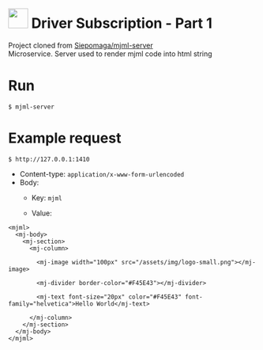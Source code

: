 # <img src="https://i.ibb.co/cLHNZbr/drawing-logo.png" width="40" height="40" /> Driver Subscription - Part 1
Project cloned from [Siepomaga/mjml-server](https://github.com/Siepomaga/mjml-server) </br>
Microservice. Server used to render mjml code into html string

# Run

```
$ mjml-server
```

# Example request

```
$ http://127.0.0.1:1410
```
- Content-type: 
```application/x-www-form-urlencoded```
- Body: 
   * Key: `mjml`

   * Value:
```
<mjml>
  <mj-body>
    <mj-section>
      <mj-column>

        <mj-image width="100px" src="/assets/img/logo-small.png"></mj-image>

        <mj-divider border-color="#F45E43"></mj-divider>

        <mj-text font-size="20px" color="#F45E43" font-family="helvetica">Hello World</mj-text>

      </mj-column>
    </mj-section>
  </mj-body>
</mjml>
```


